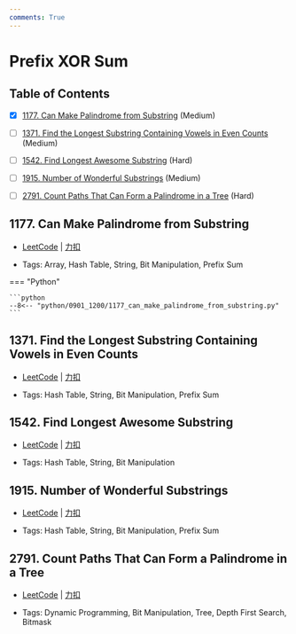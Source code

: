 ```yaml
---
comments: True
---
```


# Prefix XOR Sum

## Table of Contents

- [x] [1177. Can Make Palindrome from Substring](#1177-can-make-palindrome-from-substring) (Medium)
- [ ] [1371. Find the Longest Substring Containing Vowels in Even Counts](#1371-find-the-longest-substring-containing-vowels-in-even-counts) (Medium)
- [ ] [1542. Find Longest Awesome Substring](#1542-find-longest-awesome-substring) (Hard)
- [ ] [1915. Number of Wonderful Substrings](#1915-number-of-wonderful-substrings) (Medium)
- [ ] [2791. Count Paths That Can Form a Palindrome in a Tree](#2791-count-paths-that-can-form-a-palindrome-in-a-tree) (Hard)


## 1177. Can Make Palindrome from Substring

-    [LeetCode](https://leetcode.com/problems/can-make-palindrome-from-substring/) | [力扣](https://leetcode.cn/problems/can-make-palindrome-from-substring/)

-   Tags: Array, Hash Table, String, Bit Manipulation, Prefix Sum

=== "Python"

    ```python
    --8<-- "python/0901_1200/1177_can_make_palindrome_from_substring.py"
    ```



## 1371. Find the Longest Substring Containing Vowels in Even Counts

-    [LeetCode](https://leetcode.com/problems/find-the-longest-substring-containing-vowels-in-even-counts/) | [力扣](https://leetcode.cn/problems/find-the-longest-substring-containing-vowels-in-even-counts/)

-   Tags: Hash Table, String, Bit Manipulation, Prefix Sum



## 1542. Find Longest Awesome Substring

-    [LeetCode](https://leetcode.com/problems/find-longest-awesome-substring/) | [力扣](https://leetcode.cn/problems/find-longest-awesome-substring/)

-   Tags: Hash Table, String, Bit Manipulation



## 1915. Number of Wonderful Substrings

-    [LeetCode](https://leetcode.com/problems/number-of-wonderful-substrings/) | [力扣](https://leetcode.cn/problems/number-of-wonderful-substrings/)

-   Tags: Hash Table, String, Bit Manipulation, Prefix Sum



## 2791. Count Paths That Can Form a Palindrome in a Tree

-    [LeetCode](https://leetcode.com/problems/count-paths-that-can-form-a-palindrome-in-a-tree/) | [力扣](https://leetcode.cn/problems/count-paths-that-can-form-a-palindrome-in-a-tree/)

-   Tags: Dynamic Programming, Bit Manipulation, Tree, Depth First Search, Bitmask
